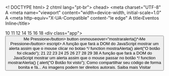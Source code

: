 <! DOCTYPE html>
2 chtml lang="pt-br"> chead>
<meta charset="UTF-8" A
<meta name="viewport" content="width=device-width, initial-scale=1.0" A <meta http-equiv="X-UA-Compatible" content-"le edge" A title›Eventos Inline‹/title>
</head>
10
11
12
14
15
16
18
<body>
‹div class="app"> <button onclick="mostraAlerta()">Me Pressione‹/button> button onmouseover="mostraralerta()*›Me Pressione‹/button>
</div>
escript>
A função que fará a DOM do JavaScript
mostrar um alerta assim que o mouse clicar no botao */ function mostraAlerta()
alert("O botão foi clicado");
21
22
23
24
25
26
27
</script>
28
</body>
29 </html>
38
A função que fará a DOM do JavaScript
mostrar um alerta assim que o mouse passar no botão */
function mostrarAlerta() {
alert("O Botão foi visto");
Como compartilhar seu código de forma bonita e fá...
As imagens podem ter direitos autorais. Saiba mais
Visitar

